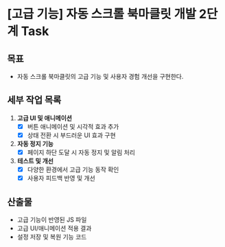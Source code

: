 # [고급 기능] 자동 스크롤 북마클릿 개발 2단계 Task

## 목표
- 자동 스크롤 북마클릿의 고급 기능 및 사용자 경험 개선을 구현한다.

## 세부 작업 목록

1. **고급 UI 및 애니메이션**
   - [x] 버튼 애니메이션 및 시각적 효과 추가
   - [x] 상태 전환 시 부드러운 UI 효과 구현

2. **자동 정지 기능**
   - [x] 페이지 하단 도달 시 자동 정지 및 알림 처리

3. **테스트 및 개선**
   - [x] 다양한 환경에서 고급 기능 동작 확인
   - [x] 사용자 피드백 반영 및 개선

## 산출물
- 고급 기능이 반영된 JS 파일
- 고급 UI/애니메이션 적용 결과
- 설정 저장 및 복원 기능 코드 
